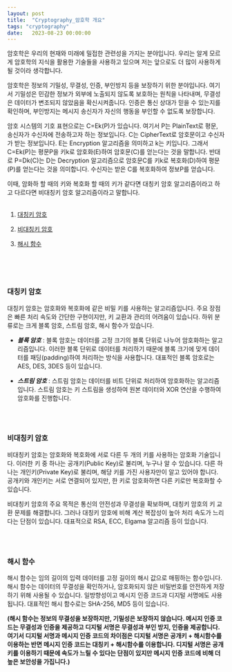 ```yaml
---
layout: post
title:  "Cryptography_암호학 개요"
tags: "cryptography"
date:   2023-08-23 00:00:00
---
```


암호학은 우리의 현재와 미래에 밀접한 관련성을 가지는 분야입니다. 우리는 알게 모르게 암호학의 지식을 활용한 기술들을 사용하고 있으며 저는 앞으로도 더 많이 사용하게 될 것이라 생각합니다.

암호학은 정보의 기밀성, 무결성, 인증, 부인방지 등을 보장하기 위한 분야입니다. 여기서 기밀성은 민감한 정보가 외부에 노출되지 않도록 보호하는 원칙을 나타내며, 무결성은 데이터가 변조되지 않았음을 확신시켜줍니다. 인증은 통신 상대가 믿을 수 있는지를 확인하며, 부인방지는 메시지 송신자가 자신의 행동을 부인할 수 없도록 보장합니다. 

암호 시스템의 기호 표현으로는 C=Ek(P)가 있습니다. 여기서 P는 PlainText로 평문, 송신자가 수신자에 전송하고자 하는 정보입니다. C는 CipherText로 암호문이고 수신자가 받는 정보입니다. E는 Encryption 알고리즘을 의미하고 k는 키입니다. 그래서 C=Ek(P)는 평문P을 키k로 암호화(E)하여 암호문(C)를 얻는다는 것을 말합니다. 반대로 P=Dk(C)는 D는 Decryption 알고리즘으로 암호문C를 키k로 복호화(D)하여 평문(P)를 얻는다는 것을 의미합니다. 수신자는 받은 C를 복호화하여 정보P를 얻습니다. 

이때, 암화하 할 때의 키와 복호화 할 때의 키가 같다면 대칭키 암호 알고리즘이라고 하고 다르다면 비대칭키 암호 알고리즘이라고 말합니다.
<br>
<br>

1. [대칭키 암호](#대칭키-암호)
    
2. [비대칭키 암호](#비대칭키-암호)

3. [해시 함수](#해시-함수)
<br>
<br>
<br>

### **대칭키 암호**
대칭키 암호는 암호화와 복호화에 같은 비밀 키를 사용하는 알고리즘입니다. 주요 장점은 빠른 처리 속도와 간단한 구현이지만, 키 교환과 관리의 어려움이 있습니다. 하위 분류로는 크게 블록 암호, 스트림 암호, 해시 함수가 있습니다.

- ***블록 암호*** : 블록 암호는 데이터를 고정 크기의 블록 단위로 나누어 암호화하는 알고리즘입니다. 이러한 블록 단위로 데이터를 처리하기 때문에 블록 크기에 맞게 데이터를 패딩(padding)하여 처리하는 방식을 사용합니다. 대표적인 블록 암호로는 AES, DES, 3DES 등이 있습니다.

- ***스트림 암호*** : 스트림 암호는 데이터를 비트 단위로 처리하여 암호화하는 알고리즘입니다. 스트림 암호는 키 스트림을 생성하여 원본 데이터와 XOR 연산을 수행하여 암호화를 진행합니다.

<br>
<br>

### **비대칭키 암호**
비대칭키 암호는 암호화와 복호화에 서로 다른 두 개의 키를 사용하는 암호화 기술입니다. 이러한 키 중 하나는 공개키(Public Key)로 불리며, 누구나 알 수 있습니다. 다른 하나는 개인키(Private Key)로 불리며, 해당 키를 가진 사용자만이 알고 있어야 합니다. 공개키와 개인키는 서로 연결되어 있지만, 한 키로 암호화하면 다른 키로만 복호화할 수 있습니다.

비대칭키 암호의 주요 목적은 통신의 안전성과 무결성을 확보하며, 대칭키 암호의 키 교환 문제를 해결합니다. 그러나 대칭키 암호에 비해 계산 복잡성이 높아 처리 속도가 느리다는 단점이 있습니다. 대표적으로 RSA, ECC, Elgama 알고리즘 등이 있습니다. 

<br>
<br>

### **해시 함수**
해시 함수는 임의 길이의 입력 데이터를 고정 길이의 해시 값으로 매핑하는 함수입니다. 해시 함수는 데이터의 무결성을 확인하거나, 암호화되지 않은 비밀번호를 안전하게 저장하기 위해 사용될 수 있습니다. 일방향성이고 메시지 인증 코드과 디지털 서명에도 사용됩니다. 대표적인 해시 함수로는 SHA-256, MD5 등이 있습니다.

**(해시 함수는 정보의 무결성을 보장하지만, 기밀성은 보장하지 않습니다. 메시지 인증 코드는 무결성과 인증을 제공하고 디지털 서명은 무결성과 부인 방지, 인증을 제공합니다. 여기서 디지털 서명과 메시지 인증 코드의 차이점은 디지털 서명은 공개키 + 해시함수를 이용하는 반면 메시지 인증 코드는 대칭키 + 해시함수를 이용합니다. 디지털 서명은 공개키를 이용하기 때문에 속도가 느릴 수 있다는 단점이 있지만 메시지 인증 코드에 비해 더 높은 보안성을 가집니다.)**
